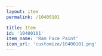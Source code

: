 ```yaml
---
layout: item
permalink: /10400101

title: Item
id: '10400101'
item_name: 'Ram Face Paint'
icon_url: 'customize/10400101.png'
---
```

